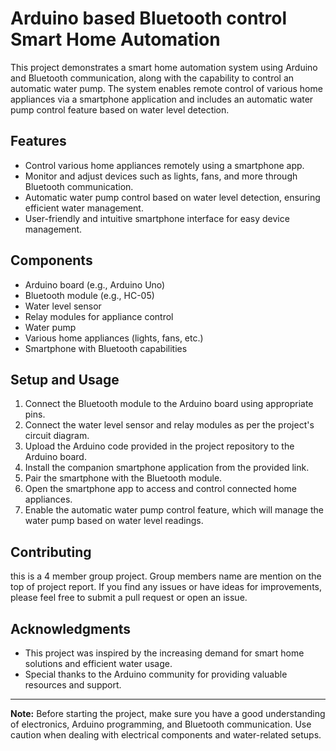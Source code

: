 # Arduino based Bluetooth control Smart Home Automation 

This project demonstrates a smart home automation system using Arduino and Bluetooth communication, along with the capability to control an automatic water pump. The system enables remote control of various home appliances via a smartphone application and includes an automatic water pump control feature based on water level detection.

## Features

- Control various home appliances remotely using a smartphone app.
- Monitor and adjust devices such as lights, fans, and more through Bluetooth communication.
- Automatic water pump control based on water level detection, ensuring efficient water management.
- User-friendly and intuitive smartphone interface for easy device management.

## Components

- Arduino board (e.g., Arduino Uno)
- Bluetooth module (e.g., HC-05)
- Water level sensor
- Relay modules for appliance control
- Water pump
- Various home appliances (lights, fans, etc.)
- Smartphone with Bluetooth capabilities

## Setup and Usage

1. Connect the Bluetooth module to the Arduino board using appropriate pins.
2. Connect the water level sensor and relay modules as per the project's circuit diagram.
3. Upload the Arduino code provided in the project repository to the Arduino board.
4. Install the companion smartphone application from the provided link.
5. Pair the smartphone with the Bluetooth module.
6. Open the smartphone app to access and control connected home appliances.
7. Enable the automatic water pump control feature, which will manage the water pump based on water level readings.

## Contributing

this is a 4 member group project. Group members name are mention on the top of project report. If you find any issues or have ideas for improvements, please feel free to submit a pull request or open an issue.

## Acknowledgments

- This project was inspired by the increasing demand for smart home solutions and efficient water usage.
- Special thanks to the Arduino community for providing valuable resources and support.

---

**Note:** Before starting the project, make sure you have a good understanding of electronics, Arduino programming, and Bluetooth communication. Use caution when dealing with electrical components and water-related setups.
